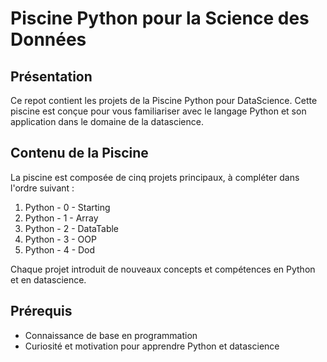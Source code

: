 # Piscine Python pour la Science des Données

## Présentation

Ce repot contient les projets de la Piscine Python pour DataScience. Cette piscine est conçue pour vous familiariser avec le langage Python et son application dans le domaine de la datascience.

## Contenu de la Piscine

La piscine est composée de cinq projets principaux, à compléter dans l'ordre suivant :

1. Python - 0 - Starting
2. Python - 1 - Array
3. Python - 2 - DataTable
4. Python - 3 - OOP
5. Python - 4 - Dod

Chaque projet introduit de nouveaux concepts et compétences en Python et en datascience.

## Prérequis

- Connaissance de base en programmation
- Curiosité et motivation pour apprendre Python et datascience
